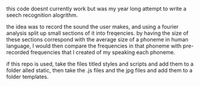 this code doesnt currently work but was my year long attempt to write a seech recognition alogrithm.

the idea was to record the sound the user makes, and using a fourier analysis split up small sections of it into freqencies.
by having the size of these sections correspond with the average size of a phoneme in human language, I would then compare the frequencies
in that phoneme with pre-recorded frequencies that I created of my speaking each phoneme.

if this repo is used, take the files titled styles and scripts and add them to a folder alled static, then take the .js files and the jpg
files and add them to a folder templates.
